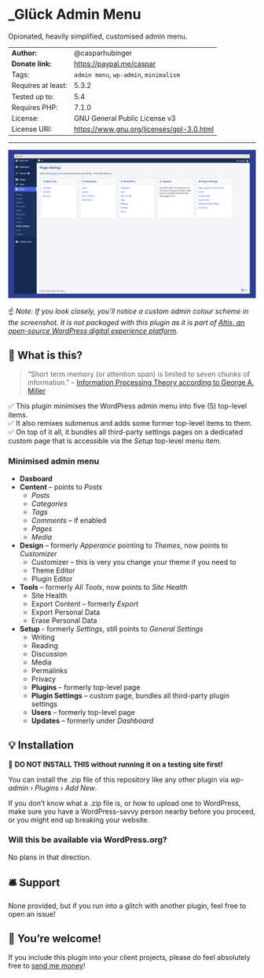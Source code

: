 # \_Glück Admin Menu

Opionated, heavily simplified, customised admin menu.


|                    |                                                         |
|--------------------|---------------------------------------------------------|
| **Author:**        | @casparhubinger                                         |
| **Donate link:**   | https://paypal.me/caspar                                |
| Tags:              | `admin menu`, `wp-admin`, `minimalism`                  |
| Requires at least: | 5.3.2                                                   |
| Tested up to:      | 5.4                                                     |
| Requires PHP:      | 7.1.0                                                   |
| License:           | GNU General Public License v3                           |
| License URI:       | https://www.gnu.org/licenses/gpl-3.0.html               |

---

![Settings page bundling all third-party plugin menu pages](/docs/screenshot.png)

☝️ _Note: If you look closely, you’ll notice a custom admin colour scheme in the screenshot. It is not packaged with this plugin as it is part of [Altis, an open-source WordPress digital experience platform](https://www.altis-dxp.com/docs/)._

## 🥁 What is this?

> “Short term memory (or attention span) is limited to seven chunks of information.”
> – [Information Processing Theory according to George A. Miller](https://www.instructionaldesign.org/theories/information-processing/)

✅ This plugin minimises the WordPress admin menu into five (5) top-level items.<br>
✅ It also remixes submenus and adds some former top-level items to them.<br>
✅ On top of it all, it bundles all third-party settings pages on a dedicated custom page that is accessible via the _Setup_ top-level menu item.

### Minimised admin menu

- **Dasboard**
- **Content** – points to _Posts_
   - _Posts_
   - _Categories_
   - _Tags_
   - _Comments_ – if enabled
   - _Pages_
   - _Media_
- **Design** – formerly _Apperance_ pointing to _Themes_, now points to _Customizer_
   - Customizer – this is very you change your theme if you need to
   - Theme Editor
   - Plugin Editor
- **Tools** – formerly _All Tools_, now points to _Site Health_
   - Site Health
   - Export Content – formerly _Export_
   - Export Personal Data
   - Erase Personal Data
- **Setup** - formerly _Settings_, still points to _General Settings_
   - Writing
   - Reading
   - Discussion
   - Media
   - Permalinks
   - Privacy
   - **Plugins** – formerly top-level page
   - **Plugin Settings** – custom page, bundles all third-party plugin settings
   - **Users** – formerly top-level page
   - **Updates** – formerly under _Dashboard_

## 💡 Installation

🚫 **DO NOT INSTALL THIS without running it on a testing site first!**

You can install the .zip file of this repository like any other plugin via _wp-admin › Plugins › Add New_.

If you don’t know what a .zip file is, or how to upload one to WordPress, make sure you have a WordPress-savvy person nearby before you proceed, or you might end up breaking your website.

###  Will this be available via WordPress.org?

No plans in that direction.

## 🛎 Support

None provided, but if you run into a glitch with another plugin, feel free to open an issue!

## 💸 You’re welcome!

If you include this plugin into your client projects, please do feel absolutely free to [send me money](https://paypal.me/caspar)!

